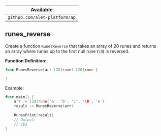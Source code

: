 | Available                     |
| ----------------------------- |
| `github.com/alem-platform/ap` |

## runes_reverse

Create a function `RunesReverse` that takes an array of 20 runes and returns an array where runes up to the first null rune (`\0`) is reversed.

**Function Definition:**

```go
func RunesReverse(arr [20]rune) [20]rune {

}
```

Example:

```go
func main() {
    arr := [20]rune{'a', 'b', 'c', '\0', 'e'}
    result := RunesReverse(arr)
    
    RunesPrint(result)
    // Output:
    // cba
}
```

